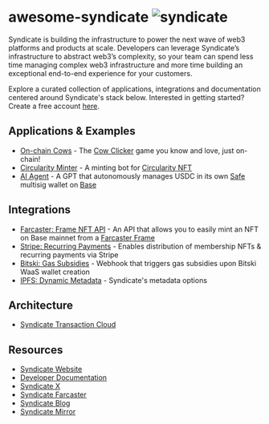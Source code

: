 # awesome-syndicate ![syndicate](https://github.com/SyndicateProtocol/awesome-syndicate/assets/40896596/22d3ca7c-68ad-42a4-a087-5c7b58454f90)


Syndicate is building the infrastructure to power the next wave of web3 platforms and products at scale. Developers can leverage Syndicate’s infrastructure to abstract web3’s complexity, so your team can spend less time managing complex web3 infrastructure and more time building an exceptional end-to-end experience for your customers.

Explore a curated collection of applications, integrations and documentation centered around Syndicate's stack below. Interested in getting started? Create a free account [here](https://dashboard.syndicate.io/signup). 

## Applications & Examples
- [On-chain Cows](https://github.com/WillPapper/On-Chain-Cow-Farcaster-Frame) - The [Cow Clicker](http://www.cowclicker.com/) game you know and love, just on-chain!
- [Circularity Minter](https://github.com/WillPapper/circularity-minter/tree/main) - A minting bot for [Circularity NFT](https://twitter.com/WillPapper/status/1647275011747766272)
- [AI Agent](https://github.com/ianDAOs/agent-banked) - A GPT that autonomously manages USDC in its own [Safe](https://safe.global/) multisig wallet on [Base](https://www.base.org/)


## Integrations
- [Farcaster: Frame NFT API](https://github.com/WillPapper/syndicate-farcaster-frame-starter) - An API that allows you to easily mint an NFT on Base mainnet from a [Farcaster Frame](https://warpcast.notion.site/Farcaster-Frames-4bd47fe97dc74a42a48d3a234636d8c5) 
- [Stripe: Recurring Payments](https://github.com/SyndicateProtocol/syndicate-stripe-nfts) - Enables distribution of membership NFTs & recurring payments via Stripe
- [Bitski: Gas Subsidies](https://github.com/SyndicateProtocol/gas-subsidy-webhook-prototype) - Webhook that triggers gas subsidies upon Bitski WaaS wallet creation
- [IPFS: Dynamic Metadata](https://docs.syndicate.io/guides/dynamic-nft-metadata) - Syndicate's metadata options
  
## Architecture
- [Syndicate Transaction Cloud](https://syndicate.io/blog/transaction-cloud)

## Resources
- [Syndicate Website](https://syndicate.io/)
- [Developer Documentation](https://docs.syndicate.io/get-started/introduction)
- [Syndicate X](https://twitter.com/syndicateio)
- [Syndicate Farcaster](https://warpcast.com/syndicate)
- [Syndicate Blog](https://syndicate.io/blog)
- [Syndicate Mirror](https://syndicate.mirror.xyz/)








